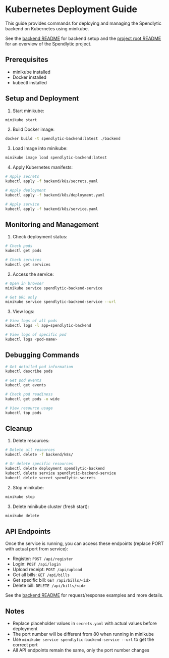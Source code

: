 # Kubernetes Deployment Guide

This guide provides commands for deploying and managing the Spendlytic backend on Kubernetes using minikube.

See the [backend README](../README.md) for backend setup and the [project root README](../../README.md) for an overview of the Spendlytic project.

## Prerequisites
- minikube installed
- Docker installed
- kubectl installed

## Setup and Deployment

1. Start minikube:
```bash
minikube start
```

2. Build Docker image:
```bash
docker build -t spendlytic-backend:latest ./backend
```

3. Load image into minikube:
```bash
minikube image load spendlytic-backend:latest
```

4. Apply Kubernetes manifests:
```bash
# Apply secrets
kubectl apply -f backend/k8s/secrets.yaml

# Apply deployment
kubectl apply -f backend/k8s/deployment.yaml

# Apply service
kubectl apply -f backend/k8s/service.yaml
```

## Monitoring and Management

1. Check deployment status:
```bash
# Check pods
kubectl get pods

# Check services
kubectl get services
```

2. Access the service:
```bash
# Open in browser
minikube service spendlytic-backend-service

# Get URL only
minikube service spendlytic-backend-service --url
```

3. View logs:
```bash
# View logs of all pods
kubectl logs -l app=spendlytic-backend

# View logs of specific pod
kubectl logs <pod-name>
```

## Debugging Commands

```bash
# Get detailed pod information
kubectl describe pods

# Get pod events
kubectl get events

# Check pod readiness
kubectl get pods -o wide

# View resource usage
kubectl top pods
```

## Cleanup

1. Delete resources:
```bash
# Delete all resources
kubectl delete -f backend/k8s/

# Or delete specific resources
kubectl delete deployment spendlytic-backend
kubectl delete service spendlytic-backend-service
kubectl delete secret spendlytic-secrets
```

2. Stop minikube:
```bash
minikube stop
```

3. Delete minikube cluster (fresh start):
```bash
minikube delete
```

## API Endpoints

Once the service is running, you can access these endpoints (replace PORT with actual port from service):

- Register: `POST /api/register`
- Login: `POST /api/login`
- Upload receipt: `POST /api/upload`
- Get all bills: `GET /api/bills`
- Get specific bill: `GET /api/bills/<id>`
- Delete bill: `DELETE /api/bills/<id>`

See the [backend README](../README.md) for request/response examples and more details.

## Notes
- Replace placeholder values in `secrets.yaml` with actual values before deployment
- The port number will be different from 80 when running in minikube
- Use `minikube service spendlytic-backend-service --url` to get the correct port
- All API endpoints remain the same, only the port number changes 